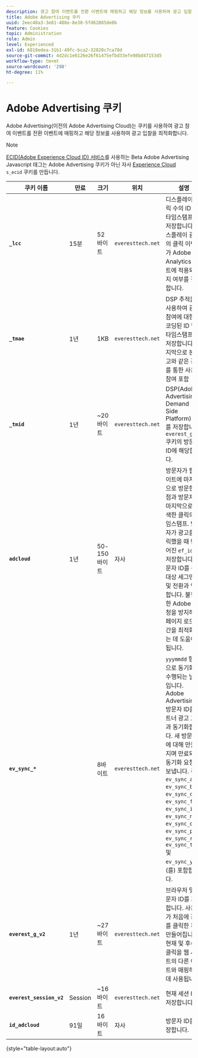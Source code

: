 ```yaml
---
description: 광고 참여 이벤트를 전환 이벤트에 매핑하고 해당 정보를 사용하여 광고 입찰을 최적화하는 Adobe Advertising 쿠키에 대해 알아봅니다.
title: Adobe Advertising 쿠키
uuid: 2eec48a3-3e81-488e-8e30-5fd62885de0b
feature: Cookies
topic: Administration
role: Admin
level: Experienced
exl-id: 6818edea-31b1-49fc-bca2-32828c7ca78d
source-git-commit: 4d2dc1e6126e26f61475efbd33efe98bd47153d5
workflow-type: tm+mt
source-wordcount: '298'
ht-degree: 11%

---
```


# Adobe Advertising 쿠키

Adobe Advertising(이전의 Adobe Advertising Cloud)는 쿠키를 사용하여 광고 참여 이벤트를 전환 이벤트에 매핑하고 해당 정보를 사용하여 광고 입찰을 최적화합니다.

>[!NOTE]
>
>[ECID(Adobe Experience Cloud ID) 서비스](https://experienceleague.adobe.com/docs/id-service/using/intro/overview.html?lang=ko-KR)를 사용하는 Beta Adobe Advertising Javascript 태그는 Adobe Advertising 쿠키가 아닌 자사 [Experience Cloud](experience-cloud.md) `s_ecid` 쿠키를 만듭니다.

| 쿠키 이름 | 만료 | 크기 | 위치 | 설명 |
| --- | --- | --- | --- | --- |
| **`_lcc`** | 15분 | 52바이트 | `everesttech.net` | 디스플레이 클릭 수의 ID 및 타임스탬프를 저장합니다. 디스플레이 광고의 클릭 이벤트가 Adobe Analytics 히트에 적용되는지 여부를 결정합니다. |
| **`_tmae`** | 1년 | 1KB | `everesttech.net` | DSP 추적을 사용하여 광고 참여에 대한 인코딩된 ID 및 타임스탬프를 저장합니다. 마지막으로 본 광고와 같은 광고를 통한 사용자 참여 포함 |
| **`_tmid`** | 1년 | ~20바이트 | `everesttech.net` | DSP(Adobe Advertising Demand Side Platform) ID를 저장합니다. `everest_g_v2` 쿠키의 방문자 ID에 해당합니다. |
| **`adcloud`** | 1년 | 50-150바이트 | 자사 | 방문자가 웹 사이트에 마지막으로 방문한 시점과 방문자가 마지막으로 검색한 클릭의 타임스탬프. 방문자가 광고를 클릭했을 때 만들어진 `ef_id`도 저장합니다. 방문자 ID를 관련 대상 세그먼트 및 전환과 연결합니다. 불필요한 Adobe 요청을 방지하여 페이지 로드 시간을 최적화하는 데 도움이 됩니다. |
| **`ev_sync_*`** |  | 8바이트 | `everesttech.net` | `yyymmdd` 형식으로 동기화가 수행되는 날짜입니다. Adobe Advertising 방문자 ID를 파트너 광고 교환과 동기화합니다. 새 방문자에 대해 만들어지며 만료되면 동기화 요청을 보냅니다. 쿠키 `ev_sync_ax`, `ev_sync_bk`, `ev_sync_dd`, `ev_sync_fs`, `ev_sync_ix`, `ev_sync_nx`, `ev_sync_ox`, `ev_sync_pm`, `ev_sync_rc`, `ev_sync_tm` 및 `ev_sync_yh`을(를) 포함합니다. |
| **`everest_g_v2`** | 1년 | ~27바이트 | `everesttech.net` | 브라우저 및 방문자 ID를 저장합니다. 사용자가 처음에 광고를 클릭한 후 만들어집니다. 현재 및 후속 클릭을 웹 사이트의 다른 이벤트와 매핑하는 데 사용됩니다. |
| **`everest_session_v2`** | Session | ~16바이트 | `everesttech.net` | 현재 세션 ID를 저장합니다. |
| **`id_adcloud`** | 91일 | 16바이트 | 자사 | 방문자 ID를 저장합니다. |

{style="table-layout:auto"}
